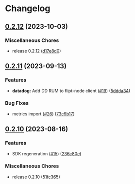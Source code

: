 # Changelog

## [0.2.12](https://github.com/flipt-io/flipt-node/compare/0.2.11...0.2.12) (2023-10-03)

### Miscellaneous Chores

-   release 0.2.12 ([d17e8d0](https://github.com/flipt-io/flipt-node/commit/d17e8d068ac64a371e5b3dc167c968a53a995a9a))

## [0.2.11](https://github.com/flipt-io/flipt-node/compare/0.2.10...0.2.11) (2023-09-13)

### Features

-   **datadog:** Add DD RUM to flipt-node client ([#19](https://github.com/flipt-io/flipt-node/issues/19)) ([5ddda34](https://github.com/flipt-io/flipt-node/commit/5ddda3464de1d5196c6ec3017aee9fe45078bfbf))

### Bug Fixes

-   metrics import ([#26](https://github.com/flipt-io/flipt-node/issues/26)) ([73c9b17](https://github.com/flipt-io/flipt-node/commit/73c9b17f2c1a14dda0baeac1390b1507fe7e2589))

## [0.2.10](https://github.com/flipt-io/flipt-node/compare/0.2.8...0.2.10) (2023-08-16)

### Features

-   SDK regeneration ([#15](https://github.com/flipt-io/flipt-node/issues/15)) ([236c80e](https://github.com/flipt-io/flipt-node/commit/236c80ef991a778f256b9eea7e3b6d07037c3a46))

### Miscellaneous Chores

-   release 0.2.10 ([51fc365](https://github.com/flipt-io/flipt-node/commit/51fc3659987a8ebc832dd0b340b0ed40e108dc3d))
